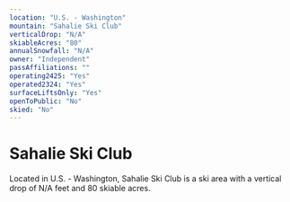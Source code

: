 ```yaml
---
location: "U.S. - Washington"
mountain: "Sahalie Ski Club"
verticalDrop: "N/A"
skiableAcres: "80"
annualSnowfall: "N/A"
owner: "Independent"
passAffiliations: ""
operating2425: "Yes"
operated2324: "Yes"
surfaceLiftsOnly: "Yes"
openToPublic: "No"
skied: "No"
---
```


# Sahalie Ski Club

Located in U.S. - Washington, Sahalie Ski Club is a ski area with a vertical drop of N/A feet and 80 skiable acres.